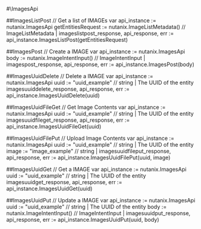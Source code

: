 #\ImagesApi

##ImagesListPost
//  Get a list of IMAGEs
var api_instance := nutanix.ImagesApi
getEntitiesRequest := nutanix.ImageListMetadata() // ImageListMetadata |
imageslistpost_response, api_response, err := api_instance.ImagesListPost(getEntitiesRequest)

##ImagesPost
//  Create a IMAGE
var api_instance := nutanix.ImagesApi
body := nutanix.ImageIntentInput() // ImageIntentInput |
imagespost_response, api_response, err := api_instance.ImagesPost(body)

##ImagesUuidDelete
//  Delete a IMAGE
var api_instance := nutanix.ImagesApi
uuid := "uuid_example" // string | The UUID of the entity
imagesuuiddelete_response, api_response, err := api_instance.ImagesUuidDelete(uuid)

##ImagesUuidFileGet
//  Get Image Contents
var api_instance := nutanix.ImagesApi
uuid := "uuid_example" // string | The UUID of the entity
imagesuuidfileget_response, api_response, err := api_instance.ImagesUuidFileGet(uuid)

##ImagesUuidFilePut
//  Upload Image Contents
var api_instance := nutanix.ImagesApi
uuid := "uuid_example" // string | The UUID of the entity
image := "image_example" // string |
imagesuuidfileput_response, api_response, err := api_instance.ImagesUuidFilePut(uuid, image)

##ImagesUuidGet
//  Get a IMAGE
var api_instance := nutanix.ImagesApi
uuid := "uuid_example" // string | The UUID of the entity
imagesuuidget_response, api_response, err := api_instance.ImagesUuidGet(uuid)

##ImagesUuidPut
//  Update a IMAGE
var api_instance := nutanix.ImagesApi
uuid := "uuid_example" // string | The UUID of the entity
body := nutanix.ImageIntentInput() // ImageIntentInput |
imagesuuidput_response, api_response, err := api_instance.ImagesUuidPut(uuid, body)
